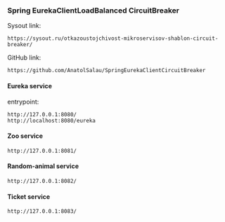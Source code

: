 ### Spring EurekaClientLoadBalanced CircuitBreaker

Sysout link:

    https://sysout.ru/otkazoustojchivost-mikroservisov-shablon-circuit-breaker/

GitHub link:

    https://github.com/AnatolSalau/SpringEurekaClientCircuitBreaker

#### Eureka service
entrypoint:

    http://127.0.0.1:8080/
    http://localhost:8080/eureka

#### Zoo service
    http://127.0.0.1:8081/

#### Random-animal service
    http://127.0.0.1:8082/

#### Ticket service
    http://127.0.0.1:8083/

